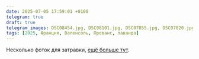 ```yaml
---
date: 2025-07-05 17:59:01 +0100
telegram: true
draft: true
telegram_images: DSC08454.jpg, DSC08101.jpg, DSC07855.jpg, DSC07820.jpg, photo_2025-06-29_17-02-29.jpg
tags: [2025, Франция, Валенсоль, Прованс, лаванда]
---
```

Несколько фоток для затравки, [ещё больше тут](https://romka.eu/story/2025/valensole-lavender/).